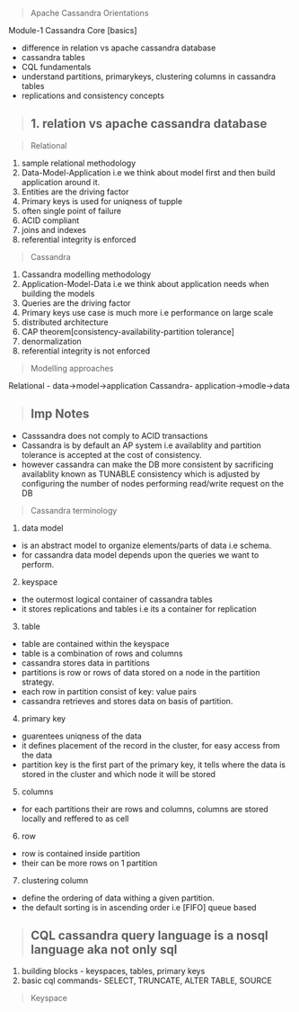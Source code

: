 > Apache Cassandra Orientations

Module-1 Cassandra Core [basics]

- difference in relation vs apache cassandra database
- cassandra tables
- CQL fundamentals
- understand partitions, primarykeys, clustering columns in cassandra tables
- replications and consistency concepts

> ## 1. relation vs apache cassandra database

> Relational

1. sample relational methodology
2. Data-Model-Application i.e we think about model first and then build application around it.
3. Entities are the driving factor
4. Primary keys is used for uniqness of tupple
5. often single point of failure
6. ACID compliant
7. joins and indexes
8. referential integrity is enforced

> Cassandra

1. Cassandra modelling methodology
2. Application-Model-Data i.e we think about application needs when building the models
3. Queries are the driving factor
4. Primary keys use case is much more i.e performance on large scale
5. distributed architecture
6. CAP theorem[consistency-availability-partition tolerance]
7. denormalization
8. referential integrity is not enforced

> Modelling approaches

Relational - data->model->application
Cassandra- application->modle->data

> ## Imp Notes

- Casssandra does not comply to ACID transactions
- Cassandra is by default an AP system i.e availablity and partition tolerance is accepted at the cost of consistency.
- however cassandra can make the DB more consistent by sacrificing availablity known as TUNABLE consistency which is adjusted by configuring the number of nodes performing read/write request on the DB

> Cassandra terminology

1. data model

- is an abstract model to organize elements/parts of data i.e schema.
- for cassandra data model depends upon the queries we want to perform.

2. keyspace

- the outermost logical container of cassandra tables
- it stores replications and tables i.e its a container for replication

3. table

- table are contained within the keyspace
- table is a combination of rows and columns
- cassandra stores data in partitions
- partitions is row or rows of data stored on a node in the partition strategy.
- each row in partition consist of key: value pairs
- cassandra retrieves and stores data on basis of partition.

4. primary key

- guarentees uniqness of the data
- it defines placement of the record in the cluster, for easy access from the data
- partition key is the first part of the primary key, it tells where the data is stored in the cluster and which node it will be stored

5. columns

- for each partitions their are rows and columns, columns are stored locally and reffered to as cell

6. row

- row is contained inside partition
- their can be more rows on 1 partition

7. clustering column

- define the ordering of data withing a given partition.
- the default sorting is in ascending order i.e [FIFO] queue based

> ## CQL cassandra query language is a nosql language aka not only sql

1. building blocks - keyspaces, tables, primary keys
2. basic cql commands- SELECT, TRUNCATE, ALTER TABLE, SOURCE

> Keyspace
